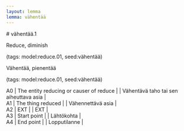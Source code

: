 ```yaml
---
layout: lemma
lemma: vähentää
---
```


<div class="sense">
# <span class="sensename">vähentää.1</span>

<span class="description">Reduce, diminish</span>

(tags: model:reduce.01, seed:vähentää)

<span class="description">Vähentää, pienentää</span>

(tags: model:reduce.01, seed:vähentää)

A0 | The entity reducing or causer of reduce |   | Vähentävä taho tai sen aiheuttava asia |  
A1 | The thing reduced |   | Vähennettävä asia |  
A2 | EXT |   | EXT |  
A3 | Start point |   | Lähtökohta |  
A4 | End point |   | Lopputilanne |  

</div>

